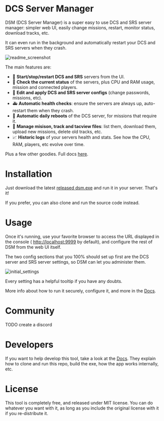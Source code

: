 # DCS Server Manager

DSM (DCS Server Manager) is a super easy to use DCS and SRS server manager: simpler web UI, easily 
change missions, restart, monitor status, download tracks, etc.

It can even run in the background and automatically restart your DCS and SRS servers when they 
crash.

![readme_screenshot](https://github.com/user-attachments/assets/0a3e6f4c-f3ab-472f-b1ad-60fb48efa74a)

The main features are:

- 🚦 **Start/stop/restart DCS and SRS** servers from the UI.
- 🔎 **Check the current status** of the servers, plus CPU and RAM usage, mission and connected players.
- 📃 **Edit and apply DCS and SRS server configs** (change passwords, missions, etc).
- 🚑 **Automatic health checks**: ensure the servers are always up, auto-restart them when they 
  crash.
- 🔁 **Automatic daily reboots** of the DCS server, for missions that require it.
- 📁 **Manage misison, track and tacview files**: list them, download them, upload new 
  missions, delete old tracks, etc.
- 📈 **Historic logs** of your servers health and stats. See how the CPU, RAM, players, etc evolve 
  over time.

Plus a few other goodies.
Full docs [here](https://github.com/fisadev/dcs_server_manager/wiki).

# Installation

Just download the latest [released dsm.exe](https://github.com/fisadev/dcs_server_manager/releases)
and run it in your server. That's it!

If you prefer, you can also clone and run the source code instead.

# Usage

Once it's running, use your favorite browser to access the URL displayed in the console (
[http://localhost:9999](http://localhost:9999) by default), and configure the rest of DSM from the web UI itself.

The two config sections that you 100% should set up first are the DCS server and SRS server 
settings, so DSM can let you administer them.

![initial_settings](https://github.com/user-attachments/assets/f39f25e0-47c9-46ec-85e5-90c87cf42149)

Every setting has a helpful tooltip if you have any doubts.

More info about how to run it securely, configure it, and more in the 
[Docs](https://github.com/fisadev/dcs_server_manager/wiki).

# Community

TODO create a discord

# Developers

If you want to help develop this tool, take a look at the 
[Docs](https://github.com/fisadev/dcs_server_manager/wiki).
They explain how to clone and run this repo, build the exe, how the app works internally, etc.

# License

This tool is completely free, and released under MIT license. You can do whatever you want with it, 
as long as you include the original license with it if you re-distribute it.
